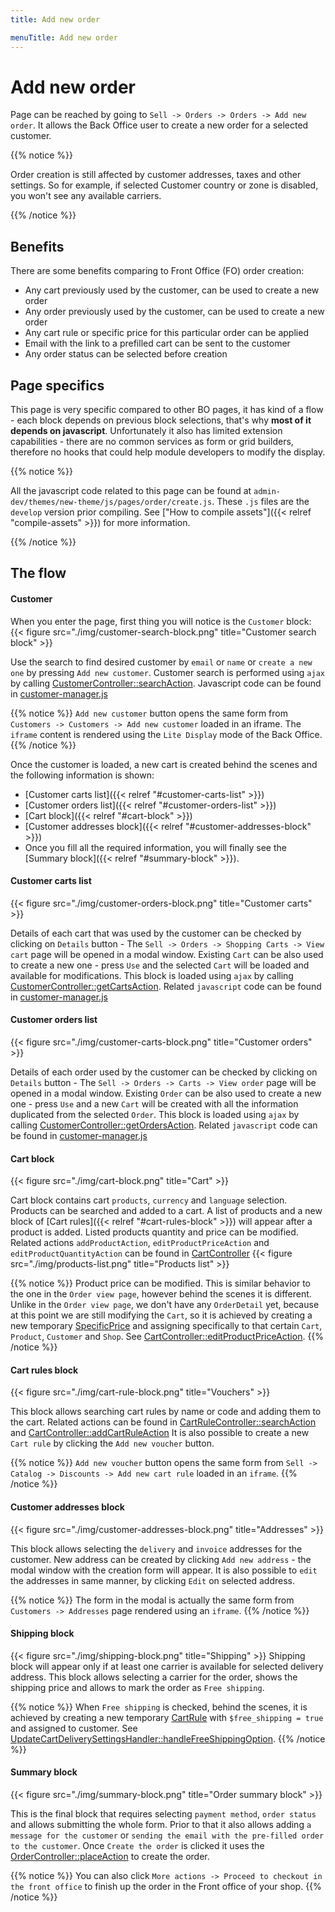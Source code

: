 ```yaml
---
title: Add new order

menuTitle: Add new order
---
```


# Add new order

Page can be reached by going to `Sell -> Orders -> Orders -> Add new order`. It allows the Back Office user to create a new order for a
selected customer.

{{% notice %}}

Order creation is still affected by customer addresses, taxes and other settings. So for example, if selected Customer
country or zone is disabled, you won't see any available carriers.

{{% /notice %}}

## Benefits

There are some benefits comparing to Front Office (FO) order creation:

- Any cart previously used by the customer, can be used to create a new order
- Any order previously used by the customer, can be used to create a new order
- Any cart rule or specific price for this particular order can be applied
- Email with the link to a prefilled cart can be sent to the customer
- Any order status can be selected before creation

## Page specifics

This page is very specific compared to other BO pages, it has kind of a flow - each block depends on previous block selections, that's why **most of it depends on javascript**.  Unfortunately it also has limited extension capabilities - there are no common services as form or grid builders, therefore no hooks that could help module developers to modify the display.

{{% notice %}}

All the javascript code related to this page can be found at `admin-dev/themes/new-theme/js/pages/order/create.js`.
These `.js` files are the `develop` version prior compiling. See ["How to compile assets"]({{< relref "compile-assets" >}}) for
more information.

{{% /notice %}}

## The flow

#### Customer

When you enter the page, first thing you will notice is the `Customer` block:
{{< figure src="./img/customer-search-block.png" title="Customer search block" >}}

Use the search to find desired customer by `email` or `name` or `create a new one` by pressing `Add new customer`. Customer search is performed using `ajax` by calling [CustomerController::searchAction](https://github.com/PrestaShop/PrestaShop/blob/develop/src/PrestaShopBundle/Controller/Admin/Sell/Customer/CustomerController.php). Javascript code can be found in [customer-manager.js](https://github.com/PrestaShop/PrestaShop/blob/develop/admin-dev/themes/new-theme/js/pages/order/create/customer-manager.js) 

{{% notice %}}
`Add new customer` button opens the same form from `Customers -> Customers -> Add new customer` loaded in an iframe. The `iframe` content is rendered using the `Lite Display` mode of the Back Office.
{{% /notice %}}

Once the customer is loaded, a new cart is created behind the scenes and the following information is shown:
- [Customer carts list]({{< relref "#customer-carts-list" >}})
- [Customer orders list]({{< relref "#customer-orders-list" >}})
- [Cart block]({{< relref "#cart-block" >}})
- [Customer addresses block]({{< relref "#customer-addresses-block" >}})
- Once you fill all the required information, you will finally see the [Summary block]({{< relref "#summary-block" >}}).

#### Customer carts list
{{< figure src="./img/customer-orders-block.png" title="Customer carts" >}} 

Details of each cart that was used by the customer can be checked by clicking on `Details` button - The `Sell -> Orders -> Shopping Carts -> View cart` page will be opened in a modal window.
Existing `Cart` can be also used to create a new one - press `Use` and the selected `Cart` will be loaded and available for modifications.
This block is loaded using `ajax` by calling [CustomerController::getCartsAction](https://github.com/PrestaShop/PrestaShop/blob/develop/src/PrestaShopBundle/Controller/Admin/Sell/Customer/CustomerController.php). Related `javascript` code can be found in [customer-manager.js](https://github.com/PrestaShop/PrestaShop/blob/develop/admin-dev/themes/new-theme/js/pages/order/create/customer-manager.js)

#### Customer orders list
{{< figure src="./img/customer-carts-block.png" title="Customer orders" >}}

Details of each order used by the customer can be checked by clicking on `Details` button - The `Sell -> Orders -> Carts -> View order` page will be opened in a modal window.
Existing `Order` can be also used to create a new one - press `Use` and a new `Cart` will be created with all the information duplicated from the selected `Order`.
This block is loaded using `ajax` by calling [CustomerController::getOrdersAction](https://github.com/PrestaShop/PrestaShop/blob/develop/src/PrestaShopBundle/Controller/Admin/Sell/Customer/CustomerController.php). Related `javascript` code can be found in [customer-manager.js](https://github.com/PrestaShop/PrestaShop/blob/develop/admin-dev/themes/new-theme/js/pages/order/create/customer-manager.js)

#### Cart block
{{< figure src="./img/cart-block.png" title="Cart" >}}

Cart block contains cart `products`, `currency` and `language` selection. Products can be searched and added to a cart. A list of products and a new block of [Cart rules]({{< relref "#cart-rules-block" >}}) will appear after a product is added. Listed products quantity and price can be modified. Related actions `addProductAction`, `editProductPriceAction` and `editProductQuantityAction` can be found in [CartController](https://github.com/PrestaShop/PrestaShop/blob/develop/src/PrestaShopBundle/Controller/Admin/Sell/Order/CartController.php)
{{< figure src="./img/products-list.png" title="Products list" >}}

{{% notice %}}
Product price can be modified. This is similar behavior to the one in the `Order view page`, however behind the scenes it is different. Unlike in the `Order view page`, we don't have any `OrderDetail` yet, because at this point we are still modifying the `Cart`, so it is achieved by creating a new temporary [SpecificPrice](https://github.com/PrestaShop/PrestaShop/blob/1.7.8.x/classes/SpecificPrice.php) and assigning specifically to that certain `Cart`, `Product`, `Customer` and `Shop`. See [CartController::editProductPriceAction](https://github.com/PrestaShop/PrestaShop/blob/1.7.8.x/src/PrestaShopBundle/Controller/Admin/Sell/Order/CartController.php).
{{% /notice %}}

#### Cart rules block
{{< figure src="./img/cart-rule-block.png" title="Vouchers" >}}

This block allows searching cart rules by name or code and adding them to the cart. Related actions can be found in [CartRuleController::searchAction](https://github.com/PrestaShop/PrestaShop/blob/develop/src/PrestaShopBundle/Controller/Admin/Sell/Catalog/CartRuleController.php) and [CartController::addCartRuleAction](https://github.com/PrestaShop/PrestaShop/blob/develop/src/PrestaShopBundle/Controller/Admin/Sell/Order/CartController.php) It is also possible to create a new `Cart rule` by clicking the `Add new voucher` button.

{{% notice %}}
`Add new voucher` button opens the same form from `Sell -> Catalog -> Discounts -> Add new cart rule` loaded in an `iframe`.
{{% /notice %}}

#### Customer addresses block
{{< figure src="./img/customer-addresses-block.png" title="Addresses" >}}

This block allows selecting the `delivery` and `invoice` addresses for the customer. New address can be created by clicking `Add new address` - the modal window with the creation form will appear. It is also possible to `edit` the addresses in same manner, by clicking `Edit` on selected address.

{{% notice %}}
The form in the modal is actually the same form from `Customers -> Addresses` page rendered using an `iframe`.
{{% /notice %}}

#### Shipping block
{{< figure src="./img/shipping-block.png" title="Shipping" >}}
Shipping block will appear only if at least one carrier is available for selected delivery address. This block allows selecting a carrier for the order, shows the shipping price and allows to mark the order as `Free shipping`.

{{% notice %}}
When `Free shipping` is checked, behind the scenes, it is achieved by creating a new temporary [CartRule](https://github.com/PrestaShop/PrestaShop/blob/1.7.8.x/classes/CartRule.php) with `$free_shipping = true` and assigned to customer. See [UpdateCartDeliverySettingsHandler::handleFreeShippingOption](https://github.com/PrestaShop/PrestaShop/blob/1.7.8.x/src/Adapter/Cart/CommandHandler/UpdateCartDeliverySettingsHandler.php).
{{% /notice %}}

#### Summary block
{{< figure src="./img/summary-block.png" title="Order summary block" >}}

This is the final block that requires selecting `payment method`, `order status` and allows submitting the whole form. Prior to that it also allows adding `a message for the customer` or `sending the email with the pre-filled order to the customer`. Once `Create the order` is clicked it uses the [OrderController::placeAction](https://github.com/PrestaShop/PrestaShop/blob/1.7.8.x/src/PrestaShopBundle/Controller/Admin/Sell/Order/OrderController.php) to create the order.

{{% notice %}}
You can also click `More actions -> Proceed to checkout in the front office` to finish up the order in the Front office of your shop.
{{% /notice %}}
